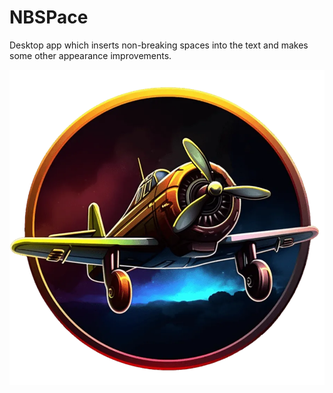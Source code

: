 # NBSPace
Desktop app which inserts non-breaking spaces into the text and makes some other appearance improvements.

<p align="center">
  <a href="https://nordskill.com/"><img src="https://raw.githubusercontent.com/nordskill/nbsp-ace/main/img/icon.webp" alt="NBSPace Icon"></a>
</p>
